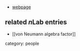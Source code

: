 
* [webpage](https://en.wikipedia.org/wiki/Jakob_Yngvason)

## related $n$Lab entries

* [[von Neumann algebra factor]]

category: people
